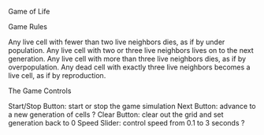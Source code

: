 Game of Life

Game Rules

Any live cell with fewer than two live neighbors dies, as if by under population.
Any live cell with two or three live neighbors lives on to the next generation.
Any live cell with more than three live neighbors dies, as if by overpopulation.
Any dead cell with exactly three live neighbors becomes a live cell, as if by reproduction.


The Game Controls

Start/Stop Button: start or stop the game simulation
Next Button: advance to a new generation of cells ?
Clear Button: clear out the grid and set generation back to 0
Speed Slider: control speed from 0.1 to 3 seconds ?